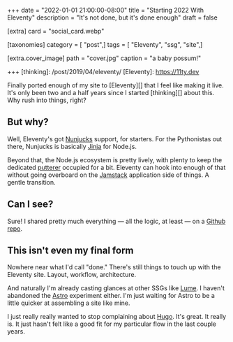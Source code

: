 +++
date = "2022-01-01 21:00:00-08:00"
title = "Starting 2022 With Eleventy"
description = "It's not done, but it's done enough"
draft = false

[extra]
card = "social_card.webp"

[taxonomies]
category = [ "post",]
tags = [ "Eleventy", "ssg", "site",]

[extra.cover_image]
path = "cover.jpg"
caption = "a baby possum!"

+++
[thinking]: /post/2019/04/eleventy/
[Eleventy]: https://11ty.dev

Finally ported enough of my site to [Eleventy][] that I feel like making it
live. It's only been two and a half years since I started [thinking][] about
this. Why rush into things, right?

<!--more-->

## But why?

Well, Eleventy's got [Nunjucks][] support, for starters. For the Pythonistas
out there, Nunjucks is basically [Jinja][] for Node.js.

[Nunjucks]: https://mozilla.github.io/nunjucks/
[Jinja]: https://jinja2docs.readthedocs.io/en/stable/

Beyond that, the Node.js ecosystem is pretty lively, with plenty to keep the
dedicated [putterer][] occupied for a bit. Eleventy can hook into enough of
that without going overboard on the [Jamstack][] application side of things. A
gentle transition.

[putterer]: /note/2020/09/ssg-is-for-putterers/
[Jamstack]: https://jamstack.com

## Can I see?

[Github repo]: https://github.com/brianwisti/rgb-eleventy

Sure! I shared pretty much everything — all the logic, at least — on a [Github repo][].

## This isn't even my final form

Nowhere near what I'd call "done." There's still things to touch up with the
Eleventy site. Layout, workflow, architecture.

And naturally I'm already casting glances at other SSGs like [Lume][]. I
haven't abandoned the [Astro][] experiment either. I'm just waiting for Astro
to be a little quicker at assembling a site like mine.

[Lume]: https://lumeland.github.io
[Astro]: https://astro.build

I just really really wanted to stop complaining about [Hugo][]. It's great. It
really is. It just hasn't felt like a good fit for my particular flow in the
last couple years.

[Hugo]: /tag/hugo
